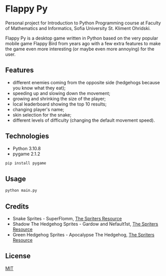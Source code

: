 # Flappy Py

Personal project for Introduction to Python Programming course at Faculty of Mathematics and Informatics, Sofia University St. Kliment Ohridski.

Flappy Py is a desktop game written in Python based on the very popular mobile game Flappy Bird from years ago with a few extra features to make the game even more interesting (or maybe even more annoying) for the user.

## Features

- different enemies coming from the opposite side (hedgehogs because you know what they eat);
- speeding up and slowing down the movement;
- growing and shrinking the size of the player;
- local leaderboard showing the top 10 results;
- changing player's name;
- skin selection for the snake;
- different levels of difficulty (changing the default movement speed).

## Technologies

- Python 3.10.8
- pygame 2.1.2

```bash
pip install pygame
```

## Usage

```bash
python main.py
```

## Credits

- Snake Sprites - SuperFlomm, [The Spriters Resource](https://www.spriters-resource.com/)
- Shadow The Hedgehog Sprites - Gardow and Nefault1st, [The Spriters Resource](https://www.spriters-resource.com/)
- Green Hedgehog Sprites - Apocalypse The Hedgehog, [The Spriters Resource](https://www.spriters-resource.com/)

## License

[MIT](https://choosealicense.com/licenses/mit/)

